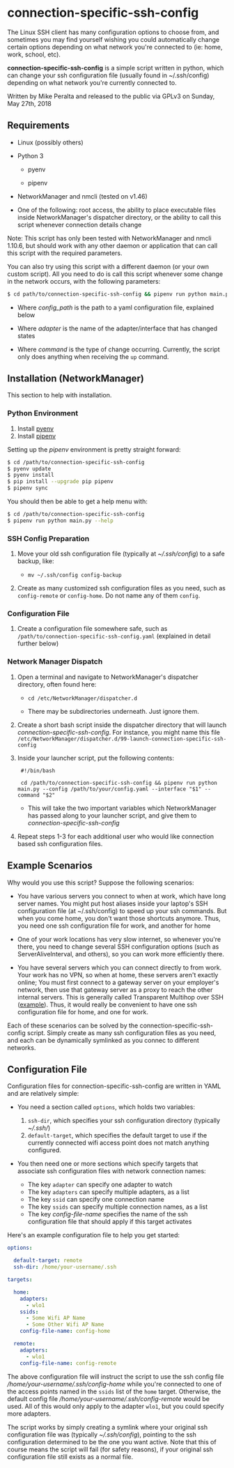 # connection-specific-ssh-config

The Linux SSH client has many configuration options to choose from, and sometimes you may find yourself wishing you could automatically change certain options depending on what network you're connected to (ie: home, work, school, etc).

**connection-specific-ssh-config** is a simple script written in python, which can change your ssh configuration file (usually found in ~/.ssh/config) depending on what network you're currently connected to.

Written by Mike Peralta and released to the public via GPLv3 on Sunday, May 27th, 2018

## Requirements

  * Linux (possibly others)

  * Python 3

    * pyenv

    * pipenv

  * NetworkManager and nmcli (tested on v1.46)

  * One of the following: root access, the ability to place executable files inside NetworkManager's dispatcher directory, or the ability to call this script whenever connection details change

Note: This script has only been tested with NetworkManager and nmcli 1.10.6, but should work with any other daemon or application that can call this script with the required parameters.

You can also try using this script with a different daemon (or your own custom script). All you need to do is call this script whenever some change in the network occurs, with the following parameters:

```bash
$ cd path/to/connection-specific-ssh-config && pipenv run python main.py --config <config_path> --adapter <adapter> --command <command>
```

  * Where *config_path* is the path to a yaml configuration file, explained below

  * Where *adapter* is the name of the adapter/interface that has changed states

  * Where *command* is the type of change occurring. Currently, the script only does anything when receiving the `up` command.


## Installation (NetworkManager)

This section to help with installation.

### Python Environment

  1. Install [pyenv](https://github.com/pyenv/pyenv)
  2. Install [pipenv](https://pipenv.pypa.io/en/latest/)

Setting up the *pipenv* environment is pretty straight forward:

```bash
$ cd /path/to/connection-specific-ssh-config
$ pyenv update
$ pyenv install
$ pip install --upgrade pip pipenv
$ pipenv sync
```

You should then be able to get a help menu with:

```bash
$ cd /path/to/connection-specific-ssh-config
$ pipenv run python main.py --help
```

### SSH Config Preparation

1. Move your old ssh configuration file (typically at *~/.ssh/config*) to a safe backup, like:

    * ```mv ~/.ssh/config config-backup```

2. Create as many customized ssh configuration files as you need, such as `config-remote` or `config-home`. Do not name any of them `config`.

### Configuration File

1. Create a configuration file somewhere safe, such as ```/path/to/connection-specific-ssh-config.yaml``` (explained in detail further below)

### Network Manager Dispatch

1. Open a terminal and navigate to NetworkManager's dispatcher directory, often found here:

    * ```cd /etc/NetworkManager/dispatcher.d```

    * There may be subdirectories underneath. Just ignore them.

2. Create a short bash script inside the dispatcher directory that will launch *connection-specific-ssh-config*. For instance, you might name this file ```/etc/NetworkManager/dispatcher.d/99-launch-connection-specific-ssh-config```

3. Inside your launcher script, put the following contents:

        #!/bin/bash

        cd /path/to/connection-specific-ssh-config && pipenv run python main.py --config /path/to/your/config.yaml --interface "$1" --command "$2"

    * This will take the two important variables which NetworkManager has passed along to your launcher script, and give them to *connection-specific-ssh-config*

4. Repeat steps  1-3 for each additional user who would like connection based ssh configuration files.

## Example Scenarios

Why would you use this script? Suppose the following scenarios:

* You have various servers you connect to when at work, which have long server names. You might put host aliases inside your laptop's SSH configuration file (at ~/.ssh/config) to speed up your ssh commands. But when you come home, you don't want those shortcuts anymore. Thus, you need one ssh configuration file for work, and another for home

* One of your work locations has very slow internet, so whenever you're there, you need to change several SSH configuration options (such as ServerAliveInterval, and others), so you can work more efficiently there.

* You have several servers which you can connect directly to from work. Your work has no VPN, so when at home, these servers aren't exactly online; You must first connect to a gateway server on your employer's network, then use that gateway server as a proxy to reach the other internal servers. This is generally called Transparent Multihop over SSH ([example](http://sshmenu.sourceforge.net/articles/transparent-mulithop.html)). Thus, it would really be convenient to have one ssh configuration file for home, and one for work.

Each of these scenarios can be solved by the connection-specific-ssh-config script. Simply create as many ssh configuration files as you need, and each can be dynamically symlinked as you connec to different networks.

## Configuration File
Configuration files for connection-specific-ssh-config are written in YAML and are relatively simple:

* You need a section called `options`, which holds two variables:

    1. `ssh-dir`, which specifies your ssh configuration directory (typically *~/.ssh/*)
    2. `default-target`, which specifies the default target to use if the currently connected wifi access point does not match anything configured.

* You then need one or more sections which specify targets that associate ssh configuration files with network connection names:

    * The key `adapter` can specify one adapter to watch
    * The key `adapters` can specify multiple adapters, as a list
    * The key `ssid` can specify one connection name
    * The key `ssids` can specify multiple connection names, as a list
    * The key *config-file-name* specifies the name of the ssh configuration file that should apply if this target activates

Here's an example configuration file to help you get started:

```yaml
options:

  default-target: remote
  ssh-dir: /home/your-username/.ssh

targets:

  home:
    adapters:
      - wlo1
    ssids:
      - Some Wifi AP Name
      - Some Other Wifi AP Name
    config-file-name: config-home

  remote:
    adapters:
      - wlo1
    config-file-name: config-remote
```

The above configuration file will instruct the script to use the ssh config file */home/your-username/.ssh/config-home* while you're connected to one of the access points named in the `ssids` list of the `home` target. Otherwise, the default config file */home/your-username/.ssh/config-remote* would be used. All of this would only apply to the adapter `wlo1`, but you could specify more adapters.

The script works by simply creating a symlink where your original ssh configuration file was (typically *~/.ssh/config*), pointing to the ssh configuration determined to be the one you want active. Note that this of course means the script will fail (for safety reasons), if your original ssh configuration file still exists as a normal file.


